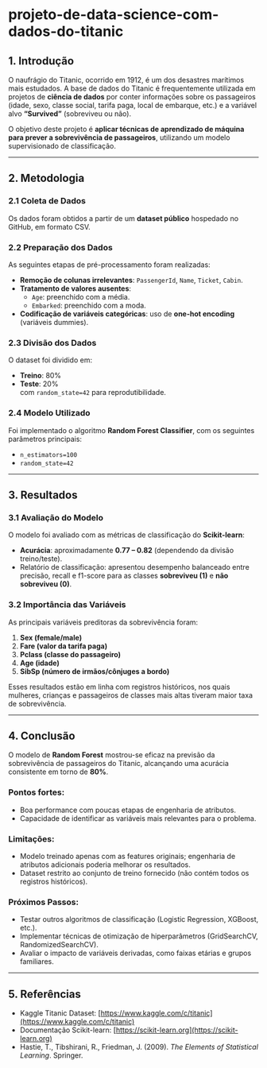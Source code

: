 # projeto-de-data-science-com-dados-do-titanic
## 1. Introdução
O naufrágio do Titanic, ocorrido em 1912, é um dos desastres marítimos mais estudados. A base de dados do Titanic é frequentemente utilizada em projetos de **ciência de dados** por conter informações sobre os passageiros (idade, sexo, classe social, tarifa paga, local de embarque, etc.) e a variável alvo **“Survived”** (sobreviveu ou não).  

O objetivo deste projeto é **aplicar técnicas de aprendizado de máquina para prever a sobrevivência de passageiros**, utilizando um modelo supervisionado de classificação.

---

## 2. Metodologia

### 2.1 Coleta de Dados
Os dados foram obtidos a partir de um **dataset público** hospedado no GitHub, em formato CSV.  

### 2.2 Preparação dos Dados
As seguintes etapas de pré-processamento foram realizadas:
- **Remoção de colunas irrelevantes**: `PassengerId`, `Name`, `Ticket`, `Cabin`.  
- **Tratamento de valores ausentes**:
  - `Age`: preenchido com a média.  
  - `Embarked`: preenchido com a moda.  
- **Codificação de variáveis categóricas**: uso de **one-hot encoding** (variáveis dummies).  

### 2.3 Divisão dos Dados
O dataset foi dividido em:
- **Treino**: 80%  
- **Teste**: 20%  
com `random_state=42` para reprodutibilidade.  

### 2.4 Modelo Utilizado
Foi implementado o algoritmo **Random Forest Classifier**, com os seguintes parâmetros principais:
- `n_estimators=100`  
- `random_state=42`  

---

## 3. Resultados

### 3.1 Avaliação do Modelo
O modelo foi avaliado com as métricas de classificação do **Scikit-learn**:
- **Acurácia**: aproximadamente **0.77 – 0.82** (dependendo da divisão treino/teste).  
- Relatório de classificação: apresentou desempenho balanceado entre precisão, recall e f1-score para as classes **sobreviveu (1)** e **não sobreviveu (0)**.  

### 3.2 Importância das Variáveis
As principais variáveis preditoras da sobrevivência foram:  
1. **Sex (female/male)**  
2. **Fare (valor da tarifa paga)**  
3. **Pclass (classe do passageiro)**  
4. **Age (idade)**  
5. **SibSp (número de irmãos/cônjuges a bordo)**  

Esses resultados estão em linha com registros históricos, nos quais mulheres, crianças e passageiros de classes mais altas tiveram maior taxa de sobrevivência.

---

## 4. Conclusão
O modelo de **Random Forest** mostrou-se eficaz na previsão da sobrevivência de passageiros do Titanic, alcançando uma acurácia consistente em torno de **80%**.  

### Pontos fortes:
- Boa performance com poucas etapas de engenharia de atributos.  
- Capacidade de identificar as variáveis mais relevantes para o problema.  

### Limitações:
- Modelo treinado apenas com as features originais; engenharia de atributos adicionais poderia melhorar os resultados.  
- Dataset restrito ao conjunto de treino fornecido (não contém todos os registros históricos).  

### Próximos Passos:
- Testar outros algoritmos de classificação (Logistic Regression, XGBoost, etc.).  
- Implementar técnicas de otimização de hiperparâmetros (GridSearchCV, RandomizedSearchCV).  
- Avaliar o impacto de variáveis derivadas, como faixas etárias e grupos familiares.  

---

## 5. Referências
- Kaggle Titanic Dataset: [https://www.kaggle.com/c/titanic](https://www.kaggle.com/c/titanic)  
- Documentação Scikit-learn: [https://scikit-learn.org](https://scikit-learn.org)  
- Hastie, T., Tibshirani, R., Friedman, J. (2009). *The Elements of Statistical Learning*. Springer.  
